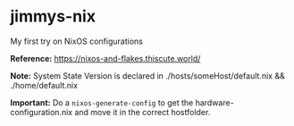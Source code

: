 # jimmys-nix
My first try on NixOS configurations


**Reference:** https://nixos-and-flakes.thiscute.world/

**Note:** System State Version is declared in ./hosts/someHost/default.nix && ./home/default.nix

**Important:** Do a `nixos-generate-config` to get the hardware-configuration.nix and move it in the correct hostfolder. 